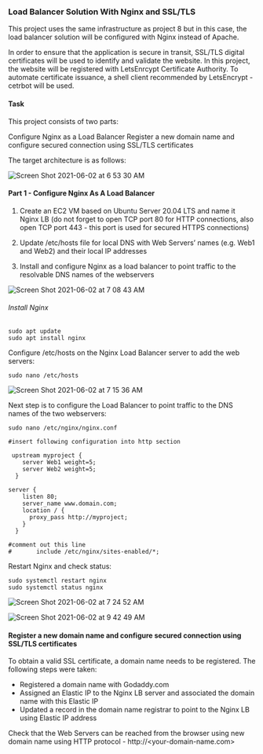 
### Load Balancer Solution With Nginx and SSL/TLS

This project uses the same infrastructure as project 8 but in this case, the load balancer solution will be configured with Nginx instead of Apache. 

In order to ensure that the application is secure in transit, SSL/TLS digital certificates will be used to identify and validate the website. In this project, the website will be registered with LetsEnrcypt Certificate Authority. To automate certificate issuance, a shell client recommended by LetsEncrypt - cetrbot will be used. 


#### Task

This project consists of two parts:

Configure Nginx as a Load Balancer
Register a new domain name and configure secured connection using SSL/TLS certificates

The target architecture is as follows:


![Screen Shot 2021-06-02 at 6 53 30 AM](https://user-images.githubusercontent.com/44268796/120468457-40bf5800-c36f-11eb-8c2a-e49de6e84ae8.png)


#### Part 1 - Configure Nginx As A Load Balancer

1. Create an EC2 VM based on Ubuntu Server 20.04 LTS and name it Nginx LB (do not forget to open TCP port 80 for HTTP connections, also open TCP port 443 - this port is used for secured HTTPS connections)

2. Update /etc/hosts file for local DNS with Web Servers’ names (e.g. Web1 and Web2) and their local IP addresses

3. Install and configure Nginx as a load balancer to point traffic to the resolvable DNS names of the webservers



![Screen Shot 2021-06-02 at 7 08 43 AM](https://user-images.githubusercontent.com/44268796/120470309-60f01680-c371-11eb-90c1-a668cca99f8b.png)


###### Install Nginx

```
sudo apt update
sudo apt install nginx
```


Configure /etc/hosts on the Nginx Load Balancer server to add the web servers:
```
sudo nano /etc/hosts
```

![Screen Shot 2021-06-02 at 7 15 36 AM](https://user-images.githubusercontent.com/44268796/120471201-6c900d00-c372-11eb-9e37-4ffabd12ee08.png)

Next step is to configure the Load Balancer to point traffic to the DNS names of the two webservers:


```
sudo nano /etc/nginx/nginx.conf

#insert following configuration into http section

 upstream myproject {
    server Web1 weight=5;
    server Web2 weight=5;
  }

server {
    listen 80;
    server_name www.domain.com;
    location / {
      proxy_pass http://myproject;
    }
  }

#comment out this line
#       include /etc/nginx/sites-enabled/*;
```
Restart Nginx and check status:
```
sudo systemctl restart nginx
sudo systemctl status nginx
```


![Screen Shot 2021-06-02 at 7 24 52 AM](https://user-images.githubusercontent.com/44268796/120472236-a1e92a80-c373-11eb-9a6d-65124ea928e0.png)


![Screen Shot 2021-06-02 at 9 42 49 AM](https://user-images.githubusercontent.com/44268796/120491021-e6ca8c80-c386-11eb-9f85-31eea733a6aa.png)


#### Register a new domain name and configure secured connection using SSL/TLS certificates

To obtain a valid SSL certificate, a domain name needs to be registered. The following steps were taken:

- Registered a domain name with Godaddy.com
- Assigned an Elastic IP to the Nginx LB server and associated the domain name with this Elastic IP
- Updated a record in the domain name registrar to point to the Nginx LB using Elastic IP address


Check that the Web Servers can be reached from the browser using new domain name using HTTP protocol - http://<your-domain-name.com>

























